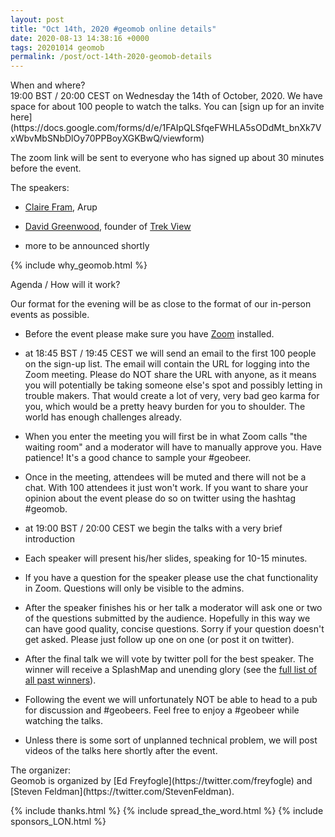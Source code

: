 ```yaml
--- 
layout: post
title: "Oct 14th, 2020 #geomob online details"
date: 2020-08-13 14:38:16 +0000
tags: 20201014 geomob
permalink: /post/oct-14th-2020-geomob-details
---
```


<div class="heading">When and where?</div>
19:00 BST / 20:00 CEST on Wednesday the 14th of October, 2020.
We have space for about 100 people to watch
the talks. You can [sign up for an invite here](https://docs.google.com/forms/d/e/1FAIpQLSfqeFWHLA5sODdMt_bnXk7VxWbvMbSNbDlOy70PPBoyXGKBwQ/viewform)

The zoom link will be sent to everyone who has signed up about 30 minutes
before the event.

<div class="heading">The speakers:</div>


* [Claire Fram](https://twitter.com/claire_fram), Arup

* [David Greenwood](https://www.himynamesdave.com), founder of [Trek View](https://www.trekview.org/)

* more to be announced shortly

{% include why_geomob.html %}

<div class="heading">Agenda / How will it work?</div>

Our format for the evening will be as close to the format of our in-person
events as possible.

* Before the event please make sure you have [Zoom](https://zoom.us/) installed.

* at 18:45 BST / 19:45 CEST we will send an email to the first 100 people on
the sign-up list. The email will contain the URL for logging into the Zoom
meeting. Please do NOT share the URL with anyone, as it means you will
potentially be taking someone else's spot and possibly letting in trouble
makers. That would create a lot of very, very bad geo karma for you, which
would be a pretty heavy burden for you to shoulder. The world has enough
challenges already. 

* When you enter the meeting you will first be in what Zoom calls "the waiting 
room" and a moderator will have to manually approve you. Have patience!
It's a good chance to sample your #geobeer.

* Once in the meeting, attendees will be muted and there will not be a chat.
With 100 attendees it just won't work. If you want to share your opinion
about the event please do so on twitter using the hashtag #geomob.

* at 19:00 BST / 20:00 CEST we begin the talks with a very brief introduction

* Each speaker will present his/her slides, speaking for 10-15 minutes.

* If you have a question for the speaker please use the chat functionality in Zoom.
Questions will only be visible to the admins.

* After the speaker finishes his or her talk a moderator will ask one or two
of the questions submitted by the audience. Hopefully in this way we can have
good quality, concise questions. Sorry if your question doesn't get asked.
Please just follow up one on one (or post it on twitter).

* After the final talk we will vote by twitter poll for the best speaker. The winner will receive a SplashMap and unending glory (see the [full list of all past winners](http://geomobldn.org/past-speakers)). 

* Following the event we will unfortunately NOT be able to head to a pub for
discussion and #geobeers. Feel free to enjoy a #geobeer while watching
the talks. 

* Unless there is some sort of unplanned technical problem, we will post videos of the talks here shortly after the event.

<div class="heading">The organizer:</div>
Geomob is organized by [Ed Freyfogle](https://twitter.com/freyfogle) and
[Steven Feldman](https://twitter.com/StevenFeldman).

{% include thanks.html %}
{% include spread_the_word.html %}
{% include sponsors_LON.html %}
